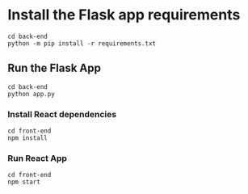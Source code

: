 # Install the Flask app requirements

```
cd back-end
python -m pip install -r requirements.txt
```

## Run the Flask App

```
cd back-end
python app.py
```

### Install React dependencies

```
cd front-end
npm install
```

### Run React App

```
cd front-end
npm start
```